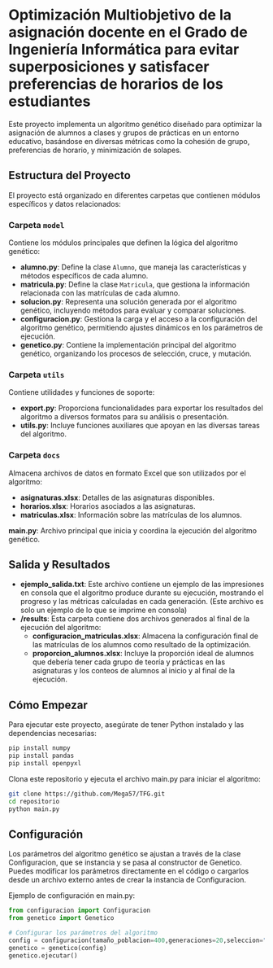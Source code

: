 # Optimización Multiobjetivo de la asignación docente en el Grado de Ingeniería Informática para evitar superposiciones y satisfacer preferencias de horarios de los estudiantes

Este proyecto implementa un algoritmo genético diseñado para optimizar la asignación de alumnos a clases y grupos de prácticas en un entorno educativo, basándose en diversas métricas como la cohesión de grupo, preferencias de horario, y minimización de solapes.

## Estructura del Proyecto

El proyecto está organizado en diferentes carpetas que contienen módulos específicos y datos relacionados:

### Carpeta `model`
Contiene los módulos principales que definen la lógica del algoritmo genético:
- **alumno.py**: Define la clase `Alumno`, que maneja las características y métodos específicos de cada alumno.
- **matricula.py**: Define la clase `Matricula`, que gestiona la información relacionada con las matrículas de cada alumno.
- **solucion.py**: Representa una solución generada por el algoritmo genético, incluyendo métodos para evaluar y comparar soluciones.
- **configuracion.py**: Gestiona la carga y el acceso a la configuración del algoritmo genético, permitiendo ajustes dinámicos en los parámetros de ejecución.
- **genetico.py**: Contiene la implementación principal del algoritmo genético, organizando los procesos de selección, cruce, y mutación.
### Carpeta `utils`
Contiene utilidades y funciones de soporte:
- **export.py**: Proporciona funcionalidades para exportar los resultados del algoritmo a diversos formatos para su análisis o presentación.
- **utils.py**: Incluye funciones auxiliares que apoyan en las diversas tareas del algoritmo.

### Carpeta `docs`
Almacena archivos de datos en formato Excel que son utilizados por el algoritmo:
- **asignaturas.xlsx**: Detalles de las asignaturas disponibles.
- **horarios.xlsx**: Horarios asociados a las asignaturas.
- **matriculas.xlsx**: Información sobre las matrículas de los alumnos.

**main.py**: Archivo principal que inicia y coordina la ejecución del algoritmo genético.

## Salida y Resultados

- **ejemplo_salida.txt**: Este archivo contiene un ejemplo de las impresiones en consola que el algoritmo produce durante su ejecución, mostrando el progreso y las métricas calculadas en cada generación. (Este archivo es solo un ejemplo de lo que se imprime en consola)
- **/results**: Esta carpeta contiene dos archivos generados al final de la ejecución del algoritmo:
  - **configuracion_matriculas.xlsx**: Almacena la configuración final de las matrículas de los alumnos como resultado de la optimización.
  - **proporcion_alumnos.xlsx**: Incluye la proporción ideal de alumnos que debería tener cada grupo de teoría y prácticas en las asignaturas y los conteos de alumnos al inicio y al final de la ejecución.

## Cómo Empezar

Para ejecutar este proyecto, asegúrate de tener Python instalado y las dependencias necesarias:

```bash
pip install numpy
pip install pandas
pip install openpyxl
```
Clona este repositorio y ejecuta el archivo main.py para iniciar el algoritmo:
```bash
git clone https://github.com/Mega57/TFG.git
cd repositorio
python main.py
```

## Configuración

Los parámetros del algoritmo genético se ajustan a través de la clase Configuracion, que se instancia y se pasa al constructor de Genetico. Puedes modificar los parámetros directamente en el código o cargarlos desde un archivo externo antes de crear la instancia de Configuracion.

Ejemplo de configuración en main.py:
```python
from configuracion import Configuracion
from genetico import Genetico

# Configurar los parámetros del algoritmo
config = configuracion(tamaño_poblacion=400,generaciones=20,seleccion="fitness",cruce="uniforme",sustitucion="truncamiento",p_mutacion_alumno=0.05,p_mutacion_teoria=0.001,p_mutacion_practica=0.005,tamaño_torneo=10,debug=True)
genetico = genetico(config)
genetico.ejecutar()
```

